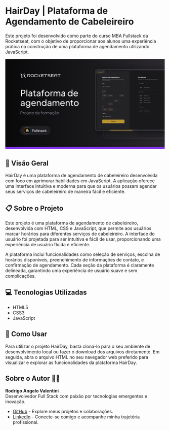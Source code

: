 # HairDay | Plataforma de Agendamento de Cabeleireiro

Este projeto foi desenvolvido como parte do curso MBA Fullstack da Rocketseat, com o objetivo de proporcionar aos alunos uma experiência prática na construção de uma plataforma de agendamento utilizando JavaScript.

![Thumbnail](https://raw.githubusercontent.com/RodrigoAngeloValentini/mba-fullstack-rocketseat/refs/heads/main/assets/01-fundamentos/fundamentos-09.png)

## 🚀 Visão Geral

HairDay é uma plataforma de agendamento de cabeleireiro desenvolvida com foco em aprimorar habilidades em JavaScript. A aplicação oferece uma interface intuitiva e moderna para que os usuários possam agendar seus serviços de cabeleireiro de maneira fácil e eficiente.

## 📋 Sobre o Projeto

Este projeto é uma plataforma de agendamento de cabeleireiro, desenvolvida com HTML, CSS e JavaScript, que permite aos usuários marcar horários para diferentes serviços de cabeleireiro. A interface do usuário foi projetada para ser intuitiva e fácil de usar, proporcionando uma experiência de usuário fluida e eficiente.

A plataforma inclui funcionalidades como seleção de serviços, escolha de horários disponíveis, preenchimento de informações de contato, e confirmação de agendamento. Cada seção da plataforma é claramente delineada, garantindo uma experiência de usuário suave e sem complicações.

## 💻 Tecnologias Utilizadas

- HTML5
- CSS3
- JavaScript

## 📝 Como Usar

Para utilizar o projeto HairDay, basta cloná-lo para o seu ambiente de desenvolvimento local ou fazer o download dos arquivos diretamente. Em seguida, abra o arquivo HTML no seu navegador web preferido para visualizar e explorar as funcionalidades da plataforma HairDay.

## Sobre o Autor 👨‍💻

**Rodrigo Angelo Valentini**  
Desenvolvedor Full Stack com paixão por tecnologias emergentes e inovação.

- [GitHub](https://github.com/RodrigoAngeloValentini) - Explore meus projetos e colaborações.
- [LinkedIn](https://www.linkedin.com/in/rodrigo-angelo-valentini-b8591058/) - Conecte-se comigo e acompanhe minha trajetória profissional.
